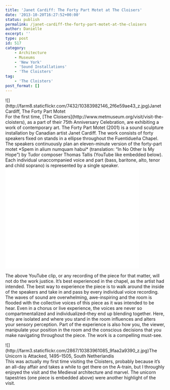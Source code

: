 ```yaml
---
title: 'Janet Cardiff: The Forty Part Motet at The Cloisers'
date: '2013-10-20T16:27:52+00:00'
status: publish
permalink: /janet-cardiff-the-forty-part-motet-at-the-cloisers
author: Danielle
excerpt: ''
type: post
id: 517
category:
    - Architecture
    - Museums
    - 'New York'
    - 'Sound Installations'
    - 'The Cloisters'
tag:
    - 'The Cloisters'
post_format: []
---
```

<div class="wp-caption alignnone" style="width: 490px">![](http://farm8.staticflickr.com/7432/10383982146_2f6e59ae43_z.jpg)Janet Cardiff, The Forty Part Motet

</div>For the first time, [The Cloisers](http://www.metmuseum.org/visit/visit-the-cloisters), as a part of their 75th Anniversary Celebration, are exhibiting a work of contemporary art. The Forty Part Motet (2001) is a sound sculpture installation by Canadian artist Janet Cardiff. The work consists of forty speakers fixed on stands in a ellipse throughout the Fuentidueña Chapel. The speakers continuously plan an eleven-minute version of the forty-part motet *Spem in alium numquam habui* (translation: “In No Other Is My Hope”) by Tudor composer Thomas Tallis (YouTube like embedded below). Each individual unaccompanied voice and part (bass, baritone, alto, tenor and child soprano) is represented by a single speaker.<span style="line-height: 1.5; font-size: 0.8em;"> </span>

<iframe allowfullscreen="" frameborder="0" height="315" src="//www.youtube.com/embed/7Cn7ZW8ts3Y?rel=0" width="420"></iframe>

The above YouTube clip, or any recording of the piece for that matter, will not do the work justice. It’s best experienced in the chapel, as the artist had intended. The best way to experience the piece is to walk around the inside of the speakers and take in and pass by every individual voice recording. The waves of sound are overwhelming, awe-inspiring and the room is flooded with the collective voices of this piece as it was intended to be hear. Even in a chorus or live experience, the voices are never so compartmentalized and individualized–they end up blending together. Here, they are isolated and where you stand in the room influences and alters your sensory perception. Part of the experience is also how you, the viewer, manipulate your position in the room and the conscious decisions that you make navigating throughout the piece. The work is a compelling must-see.

<div class="wp-caption alignnone" style="width: 490px">![](http://farm3.staticflickr.com/2867/10383961085_9faa2a9390_z.jpg)The Unicorn is Attacked, 1495–1505, South Netherlandis

</div>This was actually my first time visiting the Cloisters, probably because it’s an all-day affair and takes a while to get there on the A-train, but I throughly enjoyed the visit and the Medieval architecture and marvel. The unicorn tapestries (one piece is embedded above) were another highlight of the visit.
